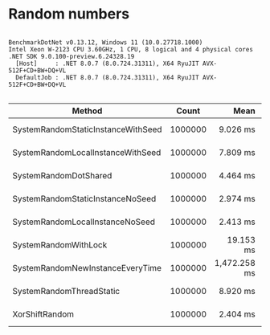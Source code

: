 # Random numbers







```

BenchmarkDotNet v0.13.12, Windows 11 (10.0.27718.1000)
Intel Xeon W-2123 CPU 3.60GHz, 1 CPU, 8 logical and 4 physical cores
.NET SDK 9.0.100-preview.6.24328.19
  [Host]     : .NET 8.0.7 (8.0.724.31311), X64 RyuJIT AVX-512F+CD+BW+DQ+VL
  DefaultJob : .NET 8.0.7 (8.0.724.31311), X64 RyuJIT AVX-512F+CD+BW+DQ+VL


```
| Method                             | Count   | Mean         | Error      | StdDev     | Ratio  | RatioSD | Gen0       | Allocated   | Alloc Ratio    |
|----------------------------------- |-------- |-------------:|-----------:|-----------:|-------:|--------:|-----------:|------------:|---------------:|
| SystemRandomStaticInstanceWithSeed | 1000000 |     9.026 ms |  0.0261 ms |  0.0204 ms |   1.00 |    0.00 |          - |         3 B |           1.00 |
| SystemRandomLocalInstanceWithSeed  | 1000000 |     7.809 ms |  0.1342 ms |  0.1120 ms |   0.87 |    0.01 |          - |       307 B |         102.33 |
| SystemRandomDotShared              | 1000000 |     4.464 ms |  0.0865 ms |  0.0889 ms |   0.50 |    0.01 |          - |         3 B |           1.00 |
| SystemRandomStaticInstanceNoSeed   | 1000000 |     2.974 ms |  0.0195 ms |  0.0182 ms |   0.33 |    0.00 |          - |         2 B |           0.67 |
| SystemRandomLocalInstanceNoSeed    | 1000000 |     2.413 ms |  0.0469 ms |  0.0730 ms |   0.27 |    0.01 |          - |        74 B |          24.67 |
| SystemRandomWithLock               | 1000000 |    19.153 ms |  0.3817 ms |  0.4084 ms |   2.13 |    0.05 |          - |        12 B |           4.00 |
| SystemRandomNewInstanceEveryTime   | 1000000 | 1,472.258 ms | 19.1034 ms | 15.9522 ms | 163.37 |    1.56 | 70000.0000 | 304000400 B | 101,333,466.67 |
| SystemRandomThreadStatic           | 1000000 |     8.920 ms |  0.1725 ms |  0.2529 ms |   1.00 |    0.03 |          - |         3 B |           1.00 |
| XorShiftRandom                     | 1000000 |     2.404 ms |  0.0126 ms |  0.0105 ms |   0.27 |    0.00 |          - |         3 B |           1.00 |
